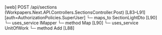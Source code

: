 [web] POST /api/sections  (Workpapers.Next.API.Controllers.SectionsController.Post)  [L83–L91] [auth=AuthorizationPolicies.SuperUser]
  └─ maps_to SectionLightDto [L90]
  └─ uses_service IMapper
    └─ method Map [L90]
  └─ uses_service UnitOfWork
    └─ method Add [L88]

